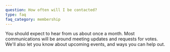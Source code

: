```yaml
---
question: How often will I be contacted?
type: faq
faq_category: membership
---
```

You should expect to hear from us about once a month. Most communications will be around meeting updates and requests for votes. We'll also let you know about upcoming events, and ways you can help out.